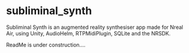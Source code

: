 # subliminal_synth
Subliminal Synth is an augmented reality synthesiser app made for Nreal Air, using Unity, AudioHelm, RTPMidiPlugin, SQLite and the NRSDK.

ReadMe is under construction....
